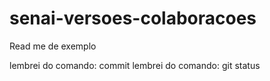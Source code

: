 # senai-versoes-colaboracoes
Read me de exemplo


lembrei do comando: commit
lembrei do comando: git status

